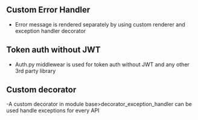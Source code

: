 ## Custom Error Handler
- Error message is rendered separately by using custom renderer and exception handler decorator
## Token auth without JWT
- Auth.py middlewear is used for token auth without JWT and any other 3rd party library
## Custom decorator
-A custom decorator in module base>decorator_exception_handler can be used handle exceptions for every API

